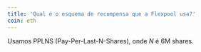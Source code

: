 ```yaml
---
title: 'Qual é o esquema de recompensa que a Flexpool usa?'
coin: eth
---
```


Usamos PPLNS (Pay-Per-Last-N-Shares), onde _N_ é 6M shares.

